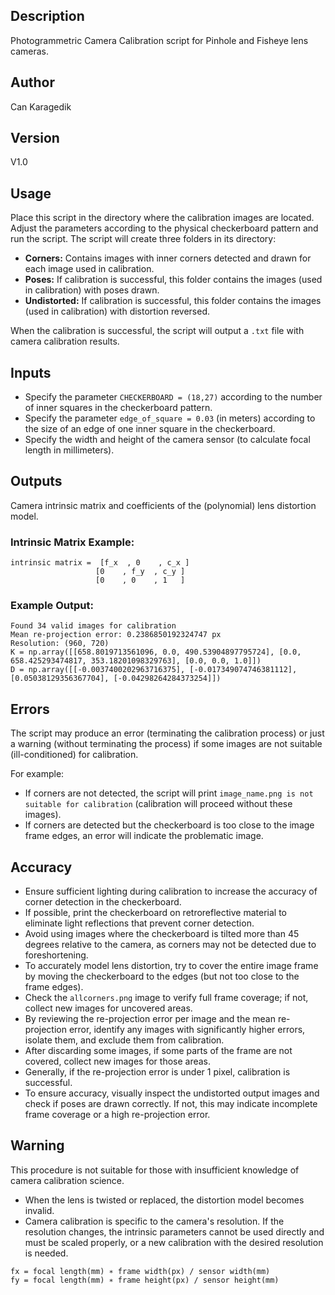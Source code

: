## Description
Photogrammetric Camera Calibration script for Pinhole and Fisheye lens cameras.

## Author
Can Karagedik

## Version
V1.0 

## Usage
Place this script in the directory where the calibration images are located. Adjust the parameters according to the physical checkerboard pattern and run the script. The script will create three folders in its directory:
- **Corners:** Contains images with inner corners detected and drawn for each image used in calibration.
- **Poses:** If calibration is successful, this folder contains the images (used in calibration) with poses drawn.
- **Undistorted:** If calibration is successful, this folder contains the images (used in calibration) with distortion reversed.

When the calibration is successful, the script will output a `.txt` file with camera calibration results.

## Inputs
- Specify the parameter `CHECKERBOARD = (18,27)` according to the number of inner squares in the checkerboard pattern.
- Specify the parameter `edge_of_square = 0.03` (in meters) according to the size of an edge of one inner square in the checkerboard.
- Specify the width and height of the camera sensor (to calculate focal length in millimeters).

## Outputs
Camera intrinsic matrix and coefficients of the (polynomial) lens distortion model.

### Intrinsic Matrix Example:
```
intrinsic matrix =  [f_x  , 0    , c_x ]
                   [0    , f_y  , c_y ]
                   [0    , 0    , 1   ]
```

### Example Output:
```
Found 34 valid images for calibration 
Mean re-projection error: 0.2386850192324747 px
Resolution: (960, 720)
K = np.array([[658.8019713561096, 0.0, 490.53904897795724], [0.0, 658.425293474817, 353.18201098329763], [0.0, 0.0, 1.0]])
D = np.array([[-0.0037400202963716375], [-0.017349074746381112], [0.05038129356367704], [-0.04298264284373254]])
```

## Errors
The script may produce an error (terminating the calibration process) or just a warning (without terminating the process) if some images are not suitable (ill-conditioned) for calibration. 

For example:
- If corners are not detected, the script will print `image_name.png is not suitable for calibration` (calibration will proceed without these images).
- If corners are detected but the checkerboard is too close to the image frame edges, an error will indicate the problematic image.

## Accuracy
- Ensure sufficient lighting during calibration to increase the accuracy of corner detection in the checkerboard.
- If possible, print the checkerboard on retroreflective material to eliminate light reflections that prevent corner detection.
- Avoid using images where the checkerboard is tilted more than 45 degrees relative to the camera, as corners may not be detected due to foreshortening.
- To accurately model lens distortion, try to cover the entire image frame by moving the checkerboard to the edges (but not too close to the frame edges).
- Check the `allcorners.png` image to verify full frame coverage; if not, collect new images for uncovered areas.
- By reviewing the re-projection error per image and the mean re-projection error, identify any images with significantly higher errors, isolate them, and exclude them from calibration.
- After discarding some images, if some parts of the frame are not covered, collect new images for those areas.
- Generally, if the re-projection error is under 1 pixel, calibration is successful.
- To ensure accuracy, visually inspect the undistorted output images and check if poses are drawn correctly. If not, this may indicate incomplete frame coverage or a high re-projection error.

## Warning
This procedure is not suitable for those with insufficient knowledge of camera calibration science. 

- When the lens is twisted or replaced, the distortion model becomes invalid.
- Camera calibration is specific to the camera's resolution. If the resolution changes, the intrinsic parameters cannot be used directly and must be scaled properly, or a new calibration with the desired resolution is needed.

```
fx = focal length(mm) ∗ frame width(px) / sensor width(mm)
fy = focal length(mm) ∗ frame height(px) / sensor height(mm)
```
